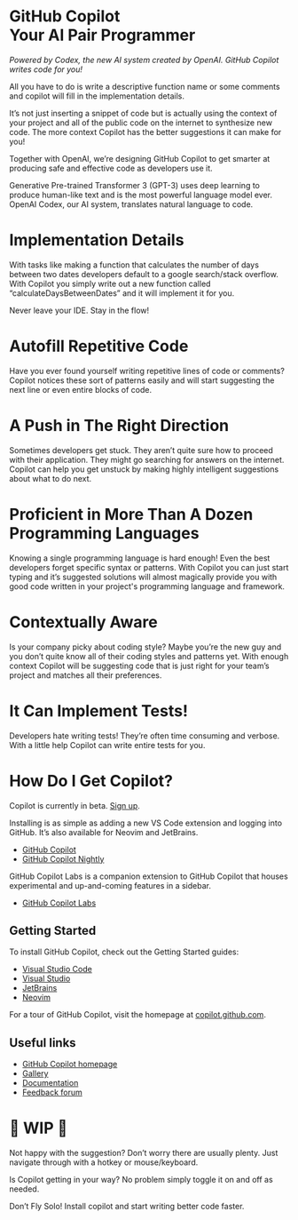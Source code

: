 # GitHub Copilot<br>Your AI Pair Programmer


_Powered by Codex, the new AI system created by OpenAI.
GitHub Copilot writes code for you!_

All you have to do is write a descriptive function name or some comments and copilot will fill in the implementation details.

It’s not just inserting a snippet of code but is actually using the context of your project and all of the public code on the internet to synthesize new code. The more context Copilot has the better suggestions it can make for you!

Together with OpenAI, we’re designing GitHub Copilot to get smarter at producing safe and effective code as developers use it.

Generative Pre-trained Transformer 3 (GPT-3) uses deep learning to produce human-like text and is the most powerful language model ever. OpenAI Codex, our AI system, translates natural language to code.

# Implementation Details
With tasks like making a function that calculates the number of days between two dates developers default to a google search/stack overflow. With Copilot you simply write out a new function called “calculateDaysBetweenDates” and it will implement it for you.

Never leave your IDE. Stay in the flow!

# Autofill Repetitive Code
Have you ever found yourself writing repetitive lines of code or comments? Copilot notices these sort of patterns easily and will start suggesting the next line or even entire blocks of code.

# A Push in The Right Direction
Sometimes developers get stuck. They aren’t quite sure how to proceed with their application. They might go searching for answers on the internet. Copilot can help you get unstuck by making highly intelligent suggestions about what to do next.

# Proficient in More Than A Dozen Programming Languages
Knowing a single programming language is hard enough! Even the best developers forget specific syntax or patterns. With Copilot you can just start typing and it’s suggested solutions will almost magically provide you with good code written in your project's programming language and framework.

# Contextually Aware
Is your company picky about coding style? Maybe you’re the new guy and you don’t quite know all of their coding styles and patterns yet. With enough context Copilot will be suggesting code that is just right for your team’s project and matches all their preferences.

# It Can Implement Tests!
Developers hate writing tests! They’re often time consuming and verbose. With a little help Copilot can write entire tests for you.

# How Do I Get Copilot?
Copilot is currently in beta. [Sign up](https://github.com/features/copilot/signup).

Installing is as simple as adding a new VS Code extension and logging into GitHub. It’s also available for Neovim and JetBrains.
- [GitHub Copilot](https://marketplace.visualstudio.com/items?itemName=GitHub.copilot-nightly)
- [GitHub Copilot Nightly](https://marketplace.visualstudio.com/items?itemName=GitHub.copilot-nightly)

GitHub Copilot Labs is a companion extension to GitHub Copilot that houses experimental and up-and-coming features in a sidebar.
- [GitHub Copilot Labs](https://marketplace.visualstudio.com/items?itemName=GitHub.copilot-nightly)

## Getting Started

To install GitHub Copilot, check out the Getting Started guides:
- [Visual Studio Code](docs/visualstudiocode/gettingstarted.md#getting-started-with-github-copilot-in-visual-studio-code)
- [Visual Studio](docs/visualstudio/gettingstarted.md#getting-started-with-github-copilot-in-visual-studio)
- [JetBrains](docs/jetbrains/gettingstarted.md#getting-started-with-github-copilot-in-jetbrains)
- [Neovim](https://github.com/github/copilot.vim#getting-started)

For a tour of GitHub Copilot, visit the homepage at [copilot.github.com](https://copilot.github.com).

## Useful links

- [GitHub Copilot homepage](https://copilot.github.com)
- [Gallery](gallery)
- [Documentation](docs)
- [Feedback forum](https://github.com/github/feedback/discussions/categories/copilot-feedback)

# 🚧 WIP 🚧

Not happy with the suggestion? Don’t worry there are usually plenty. Just navigate through with a hotkey or mouse/keyboard.

Is Copilot getting in your way? No problem simply toggle it on and off as needed.

Don’t Fly Solo! Install copilot and start writing better code faster.

